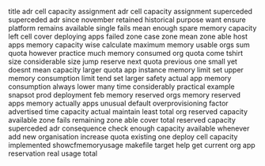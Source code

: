 title adr cell capacity assignment adr cell capacity assignment superceded superceded adr since november retained historical purpose want ensure platform remains available single fails mean enough spare memory capacity left cell cover deploying apps failed zone case zone mean zone able host apps memory capacity wise calculate maximum memory usable orgs sum quota however practice much memory consumed org quota come tshirt size considerable size jump reserve next quota previous one small yet doesnt mean capacity larger quota app instance memory limit set upper memory consumption limit tend set larger safety actual app memory consumption always lower many time considerably practical example snapsot prod deployment feb memory reserved orgs memory reserved apps memory actually apps unusual default overprovisioning factor advertised time capacity actual maintain least total org reserved capacity available zone fails remaining zone able cover total reserved capacity superceded adr consequence check enough capacity available whenever add new organisation increase quota existing one deploy cell capacity implemented showcfmemoryusage makefile target help get current org app reservation real usage total